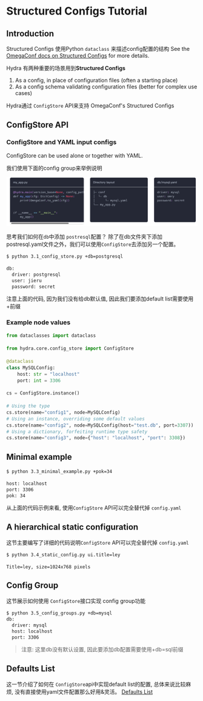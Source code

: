 # Structured Configs Tutorial
## Introduction
Structured Configs 使用Python `dataclass` 来描述config配置的结构
See the [OmegaConf docs on Structured Configs](https://omegaconf.readthedocs.io/en/latest/structured_config.html) for more details.

Hydra 有两种重要的场景用到**Structured Configs**
1. As a config, in place of configuration files (often a starting place)
2. As a config schema validating configuration files (better for complex use cases)

Hydra通过 `ConfigStore` API来支持 OmegaConf's Structured Configs

## ConfigStore API
### ConfigStore and YAML input configs
ConfigStore can be used alone or together with YAML. 

我们使用下面的config group来举例说明

![例子1](../img/img1.png)

思考我们如何在`db`中添加 `postresql`配置？
除了在db文件夹下添加postresql.yaml文件之外，我们可以使用`ConfigStore`去添加另一个配置。

```shell
$ python 3.1_config_store.py +db=postgresql

db:
  driver: postgresql
  user: jieru
  password: secret
```

注意上面的代码, 因为我们没有给db默认值, 因此我们要添加default list需要使用+前缀


### Example node values
```python
from dataclasses import dataclass

from hydra.core.config_store import ConfigStore

@dataclass
class MySQLConfig:
    host: str = "localhost"
    port: int = 3306

cs = ConfigStore.instance()

# Using the type
cs.store(name="config1", node=MySQLConfig)
# Using an instance, overriding some default values
cs.store(name="config2", node=MySQLConfig(host="test.db", port=3307))
# Using a dictionary, forfeiting runtime type safety
cs.store(name="config3", node={"host": "localhost", "port": 3308})
```

## Minimal example
```shell
$ python 3.3_minimal_example.py +pok=34

host: localhost
port: 3306
pok: 34
```

从上面的代码示例来看, 使用`ConfigStore` API可以完全替代掉 `config.yaml`

## A hierarchical static configuration
这节主要编写了详细的代码说明`ConfigStore` API可以完全替代掉 `config.yaml`
```shell
$ python 3.4_static_config.py ui.title=ley

Title=ley, size=1024x768 pixels
```

## Config Group
这节展示如何使用 `ConfigStore`接口实现 config group功能
```shell
$ python 3.5_config_groups.py +db=mysql
db:
  driver: mysql
  host: localhost
  port: 3306
```

> 注意: 这里db没有默认设置, 因此要添加db配置需要使用+db=sql前缀


## Defaults List
这一节介绍了如何在 `ConfigStore`api中实现default list的配置, 总体来说比较麻烦, 没有直接使用yaml文件配置那么好用&灵活。
[Defaults List](https://hydra.cc/docs/tutorials/structured_config/defaults/)